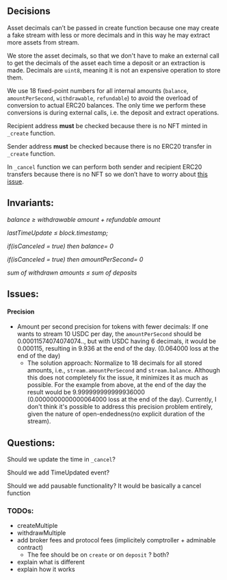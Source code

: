 ## Decisions

Asset decimals can’t be passed in create function because one may create a fake stream with less or more decimals and in
this way he may extract more assets from stream.

We store the asset decimals, so that we don't have to make an external call to get the decimals of the asset each time a
deposit or an extraction is made. Decimals are `uint8`, meaning it is not an expensive operation to store them.

We use 18 fixed-point numbers for all internal amounts (`balance`, `amountPerSecond`, `withdrawable`, `refundable`) to
avoid the overload of conversion to actual ERC20 balances. The only time we perform these conversions is during external
calls, i.e. the deposit and extract operations.

Recipient address **must** be checked because there is no NFT minted in `_create` function.

Sender address **must** be checked because there is no ERC20 transfer in `_create` function.

In `_cancel` function we can perform both sender and recipient ERC20 transfers because there is no NFT so we don’t have
to worry about [this issue](https://github.com/cantinasec/review-sablier/issues/11).

## Invariants:

_balance ≥ withdrawable amount + refundable amount_

_lastTimeUpdate ≤ block.timestamp;_

_if(isCanceled = true) then balance= 0_

_if(isCanceled = true) then amountPerSecond= 0_

_sum of withdrawn amounts ≤ sum of deposits_

## Issues:

#### Precision

- Amount per second precision for tokens with fewer decimals: If one wants to stream 10 USDC per day, the
  `amountPerSecond` should be 0.00011574074074074.., but with USDC having 6 decimals, it would be 0.000115, resulting in
  9.936 at the end of the day. (0.064000 loss at the end of the day)
  - The solution approach: Normalize to 18 decimals for all stored amounts, i.e., `stream.amountPerSecond` and
    `stream.balance`. Although this does not completely fix the issue, it minimizes it as much as possible. For the
    example from above, at the end of the day the result would be 9.999999999999936000 (0.0000000000000064000 loss at
    the end of the day). Currently, I don't think it's possible to address this precision problem entirely, given the
    nature of open-endedness(no explicit duration of the stream).

## Questions:

Should we update the time in `_cancel`?

Should we add TimeUpdated event?

Should we add pausable functionality? It would be basically a cancel function

### TODOs:

- createMultiple
- withdrawMultiple
- add broker fees and protocol fees (implicitely comptroller + adminable contract)
  - The fee should be on `create` or on `deposit` ? both?
- explain what is different
- explain how it works
